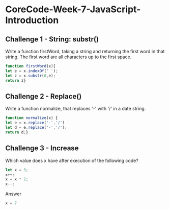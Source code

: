 # CoreCode-Week-7-JavaScript-Introduction

## Challenge 1 - String: substr()
Write a function firstWord, taking a string and returning the first word in that string. The first word are all characters up to the first space.
``` javascript
function firstWord(x){
let e = x.indexOf(' ');
let z = x.substr(0,e);
return z}
```

## Challenge 2 - Replace()
Write a function normalize, that replaces '-' with '/' in a date string.
``` javascript
function normalize(x) {
let e = x.replace('-','/')
let d = e.replace('-','/');
return d;}
``` 
## Challenge 3 - Increase

Which value does x have after execution of the following code?
``` javascript
let x = 3;
x++;
x = x * 2;
x--;
``` 
Answer
``` javascript
x = 7
``` 
